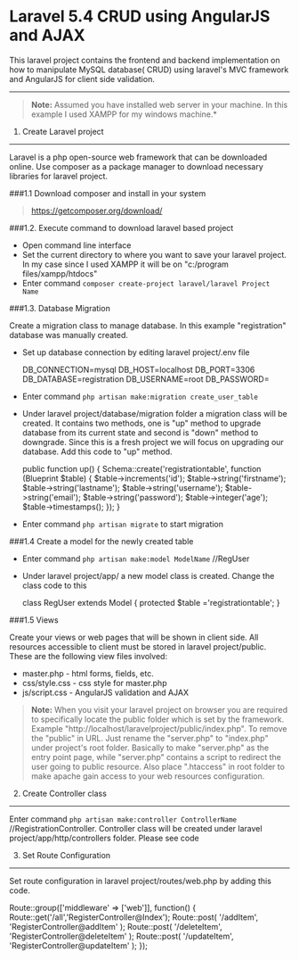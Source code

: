 Laravel  5.4 CRUD using AngularJS and AJAX
=====================

This laravel project contains the frontend and backend implementation on how to manipulate MySQL database( CRUD) using laravel's MVC framework and AngularJS for client side validation.

----------
> **Note:**  Assumed you have installed web server in your machine. In this example I used XAMPP for my windows machine.*

1. Create Laravel project
-------------

Laravel is a php open-source web framework that can be downloaded online. Use composer as a package manager to download necessary libraries for laravel project.

###1.1 Download composer and install in your system

>  https://getcomposer.org/download/

###1.2. Execute command to download laravel based project

 - Open command line interface
 - Set the current directory to where you want to save your laravel project. In my case since I used XAMPP it will be on "c:/program files/xampp/htdocs"
 - Enter  command  `composer create-project laravel/laravel Project Name`

###1.3. Database Migration

Create a migration class to manage database. In this example "registration" database was manually created.

 - Set up database connection by editing laravel project/.env file
 
     DB_CONNECTION=mysql
    DB_HOST=localhost
    DB_PORT=3306
    DB_DATABASE=registration
    DB_USERNAME=root
    DB_PASSWORD=
    
 -	Enter command `php artisan make:migration create_user_table`
 -	Under laravel project/database/migration folder a migration class will be created. It contains two methods, one is "up" method to upgrade database from its current state and second is "down" method to downgrade. Since this is a fresh project we will focus on upgrading our database. Add this code to "up" method.
 

     public function up()
    {
      Schema::create('registrationtable', function (Blueprint $table) {
      $table->increments('id');
      $table->string('firstname');
      $table->string('lastname');
      $table->string('username');
      $table->string('email');
      $table->string('password');
      $table->integer('age');
      $table->timestamps();
      });
    }

 -	Enter  command  `php artisan migrate` to start migration

###1.4 Create a model for the newly created table

 - Enter command `php artisan make:model ModelName` //RegUser
 -	Under laravel project/app/ a new model class is created.  Change the class code to this

     class RegUser extends Model
    {
        protected $table ='registrationtable';
    }

###1.5 Views

Create your views or web pages that will be shown in client side. All resources accessible to client must be stored in laravel project/public. These are the following view files involved:

 - master.php - html forms, fields, etc.
 -  css/style.css - css style for master.php
 - js/script.css - AngularJS validation and AJAX

> **Note:**  When you visit your laravel project on browser you are required to specifically locate the public folder which is set by the framework. Example "http://localhost/laravelproject/public/index.php". To remove the "public" in URL. Just rename the "server.php" to "index.php" under project's root folder. Basically to make "server.php" as the entry point page, while "server.php" contains a script to redirect the user going to public resource. Also place ".htaccess" in root folder to make apache gain access to your web resources configuration.

2. Create Controller class
-------------

Enter command `php artisan make:controller ControllerName` //RegistrationController. Controller class will be created under laravel project/app/http/controllers folder. Please see code

3. Set Route Configuration
-------------
Set route configuration in laravel project/routes/web.php by adding this code.

Route::group(['middleware' => ['web']], function() {
  Route::get('/all','RegisterController@Index');
  Route::post( '/addItem', 'RegisterController@addItem' );
  Route::post( '/deleteItem', 'RegisterController@deleteItem' );
  Route::post( '/updateItem', 'RegisterController@updateItem' );
});
